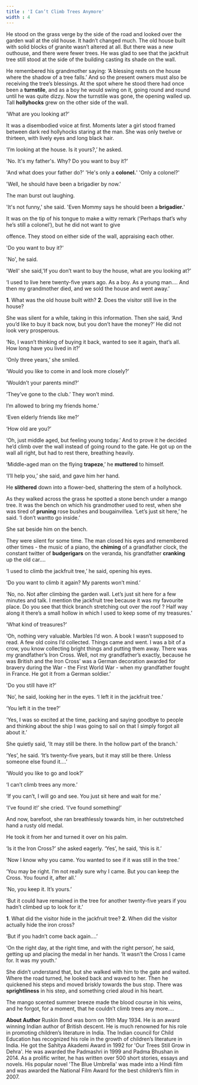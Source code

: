 ```yaml
---
title : 'I Can’t Climb Trees Anymore'
width : 4
---
```


He stood on the grass verge by the side of the road and looked over the garden wall at the old house. It hadn’t changed much. The old house built with solid blocks of granite wasn’t altered at all. But there was a new outhouse, and there were fewer trees. He was glad to see that the jackfruit tree still stood at the side of the building casting its shade on the wall. 

He remembered his grandmother saying: ‘A blessing rests on the house where the shadow of a tree falls.’ And so the present owners must also be receiving the tree’s blessings. At the spot where he stood there had once been a **turnstile**, and as a boy he would swing on it, going round and round until he was quite dizzy. Now the turnstile was gone, the opening walled up. Tall **hollyhocks** grew on the other side of the wall. 

‘What are you looking at?’

It was a disembodied voice at first.
Moments later a girl stood framed between
dark red hollyhocks staring at the man. She
was only twelve or thirteen, with lively eyes and long black hair.

‘I’m looking at the house. Is it yours?,’ he
asked.

'No. It's my father's. Why? Do you want to
buy it?'

'And what does your father do?'
'He's only a **colonel.**'
'Only a colonel?'

'Well, he should have been a brigadier by
now.'

 The man burst out laughing.

 'It's not funny,' she said. 'Even Mommy
says he should been a **brigadier.**'

It was on the tip of his tongue to make
a witty remark (‘Perhaps that’s why he’s
still a colonel’), but he did not want to give

offence. They stood on either side of the
wall, appraising each other.

'Do you want to buy it?'

'No', he said.

'Well' she said,'If you don’t want to buy
the house, what are you looking at?’

‘I used to live here twenty-five years
ago. As a boy. As a young man.... And
then my grandmother died, and we sold
the house and went away.’

**1**. What was the old house built with?
**2**. Does the visitor still live in the
house?

She was silent for a while, taking in this
information. Then she said, ‘And you’d
like to buy it back now, but you don’t
have the money?’ He did not look very
prosperous.

‘No, I wasn’t thinking of buying it back,
wanted to see it again, that’s all. How
long have you lived in it?’

‘Only three years,’ she smiled.

‘Would you like to come in and look
more closely?’

‘Wouldn’t your parents mind?’

‘They’ve gone to the club.’ They won’t mind.

I’m allowed to bring my friends home.’

‘Even elderly friends like me?’

‘How old are you?’

‘Oh, just middle aged, but feeling young
today.’ And to prove it he decided he’d
climb over the wall instead of going round
to the gate. He got up on the wall all right, but had to rest there, breathing heavily. 

‘Middle-aged man on the flying
**trapeze**,’ he **muttered** to himself.

‘I’ll help you,’ she said, and gave him her
hand.

He **slithered** down into a flower-bed,
shattering the stem of a hollyhock.

As they walked across the grass he spotted a stone bench under a mango tree. It was the bench on which his grandmother used to rest, when she was tired of **pruning** rose bushes and bougainvillea. ‘Let’s just sit here,’ he said. ‘I don’t wantto go inside.’


She sat beside him on the bench.

They were silent for some time. The man closed his eyes and remembered other times - the music of a piano, the **chiming** of a grandfather clock, the constant twitter of **budgerigars** on the veranda, his grandfather **cranking** up the old car....

‘I used to climb the jackfruit tree,’ he said, opening his eyes.

‘Do you want to climb it again? My
parents won’t mind.’

‘No, no. Not after climbing the garden wall. Let’s just sit here for a few minutes and talk. I mention the jackfruit tree because it was my favourite place. Do you see that thick branch stretching out over the roof ? Half way along it there’s a small hollow in which I used to keep some of my treasures.’ 

‘What kind of treasures?’

‘Oh, nothing very valuable. Marbles I’d won. A book I wasn’t supposed to read. A few old coins I’d collected. Things came and went. I was a bit of a crow, you know collecting bright things and putting them away. There was my grandfather’s Iron Cross. Well, not my grandfather’s exactly, because he was British and the Iron Cross’ was a German decoration awarded for bravery during the War - the First World War - when my grandfather fought in France. He got it from a German soldier.’ 

'Do you still have it?’

‘No’, he said, looking her in the eyes. ‘I left it in the jackfruit tree.’

‘You left it in the tree?’

‘Yes, I was so excited at the time, packing and saying goodbye to people and thinking about the ship I was going to sail on that I simply forgot all about it.’

She quietly said, 'It may still be there. In the hollow part of the branch.'

‘Yes’, he said. ‘It’s twenty-five years, but it may still be there. Unless someone else found it….’

‘Would you like to go and look?’

‘I can’t climb trees any more.’

‘If you can’t, I will go and see. You just sit here and wait for me.’

‘I’ve found it!’ she cried. ‘I’ve found something!’

And now, barefoot, she ran breathlessly towards him, in her outstretched hand a rusty old medal.

He took it from her and turned it over on his palm.

‘Is it the Iron Cross?’ she asked eagerly. ‘Yes’, he said, ‘this is it.’

‘Now I know why you came. You wanted to see if it was still in the tree.’

‘You may be right. I’m not really sure why I came. But you can keep the Cross. You found it, after all.’

‘No, you keep it. It’s yours.’

‘But it could have remained in the tree for another twenty-five years if you hadn’t climbed up to look for it.’

**1**. What did the visitor hide in the jackfruit tree?
**2**. When did the visitor actually hide the iron cross?

‘But if you hadn’t come back again....’

‘On the right day, at the right time, and with the right person’, he said, getting up and placing the medal in her hands. ‘It wasn’t the Cross I came for. It was my youth.’

She didn’t understand that, but she walked with him to the gate and waited. Where the road turned, he looked back and waved to her. Then he quickened his steps and moved briskly towards the bus stop. There was **sprightliness** in his step, and something cried aloud in his heart. 

The mango scented summer breeze made the blood course in his veins, and he forgot, for a moment, that he couldn’t climb trees any more….


**About Author**
Ruskin Bond was born on 19th May 1934. He is an award winning Indian author of British descent. He is much renowned for his role in promoting children’s literature in India. The Indian council for Child Education has recognized his role in the growth of children’s literature in India. He got the Sahitya Akademi Award in 1992 for 'Our Trees Still Grow in Dehra'. He was awarded the Padmashri in 1999 and Padma Bhushan in 2014. As a prolific writer, he has written over 500 short stories, essays and novels. His popular novel 'The Blue Umbrella' was made into a Hindi film and was awarded 
the National Film Award for the best children’s film in 2007.